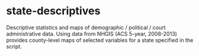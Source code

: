 # state-descriptives
Descriptive statistics and maps of demographic / political / court administrative data.  Using data from NHGIS (ACS 5-year, 2008-2013) provides county-level maps of selected variables for a state specified in the script.
